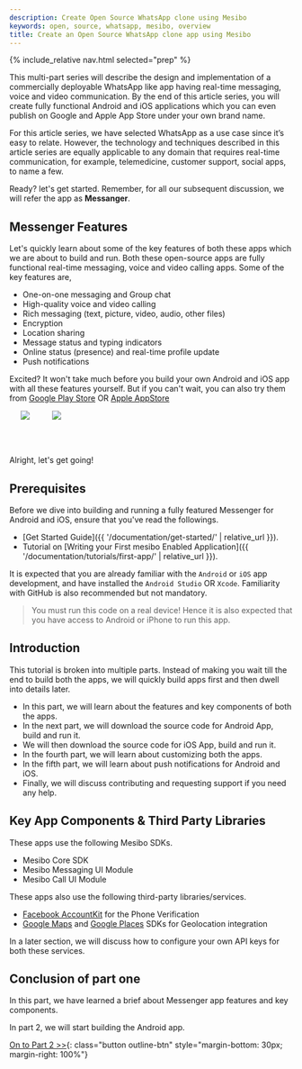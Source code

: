 ```yaml
---
description: Create Open Source WhatsApp clone using Mesibo
keywords: open, source, whatsapp, mesibo, overview
title: Create an Open Source WhatsApp clone app using Mesibo
---
```

{% include_relative nav.html selected="prep" %}

This multi-part series will describe the design and implementation of a commercially deployable WhatsApp like app having real-time messaging, voice and video communication. By the end of this article series, you will create fully functional Android and iOS applications which you can even publish on Google and Apple App Store under your own brand name.

For this article series, we have selected WhatsApp as a use case since it’s easy to relate. However, the technology and techniques described in this article series are equally applicable to any domain that requires real-time communication, for example, telemedicine, customer support, social apps, to name a few.

Ready? let's get started. Remember, for all our subsequent discussion, we will refer the app as **Messanger**.

## Messenger Features
Let's quickly learn about some of the key features of both these apps which we are about to build and run. Both these open-source apps are fully functional real-time messaging, voice and video calling apps. Some of the key features are,

- One-on-one messaging and Group chat
- High-quality voice and video calling
- Rich messaging (text, picture, video, audio, other files)
- Encryption 
- Location sharing
- Message status and typing indicators
- Online status (presence) and real-time profile update
- Push notifications

Excited? It won't take much before you build your own Android and iOS app with all these features yourself. But if you can't wait, you can also try them from [Google Play Store](https://play.google.com/store/apps/details?id=com.mesibo.mesiboapplication) OR [Apple AppStore](https://itunes.apple.com/us/app/mesibo-realtime-messaging-voice-video/id1222921751)

<a href="https://itunes.apple.com/us/app/mesibo-realtime-messaging-voice-video/id1222921751"><img src="{{ '/images/iphone-app.png' | relative_url }}" align="left" hspace="20"/></a>
<a href="https://play.google.com/store/apps/details?id=com.mesibo.mesiboapplication"><img src="{{ '/images/android-app.png' | relative_url }}" align="left" hspace="20"/></a>
<br/><br/>
<p>
&nbsp;
</p>

Alright, let's get going!

## Prerequisites
Before we dive into building and running a fully featured Messenger for Android and iOS, ensure that you've read the followings.

- [Get Started Guide]({{ '/documentation/get-started/' | relative_url }}).
- Tutorial on [Writing your First mesibo Enabled Application]({{ '/documentation/tutorials/first-app/' | relative_url }}).

It is expected that you are already familiar with the `Android` or `iOS` app development, and have installed the `Android Studio` OR `Xcode`. Familiarity with GitHub is also recommended but not mandatory. 

> You must run this code on a real device! Hence it is also expected that you have access to Android or iPhone to run this app.

## Introduction
This tutorial is broken into multiple parts. Instead of making you wait till the end to build both the apps, we will quickly build apps first and then dwell into details later. 

- In this part, we will learn about the features and key components of both the apps.
- In the next part, we will download the source code for Android App, build and run it.
- We will then download the source code for iOS App, build and run it.
- In the fourth part, we will learn about customizing both the apps.
- In the fifth part, we will learn about push notifications for Android and iOS.
- Finally, we will discuss contributing and requesting support if you need any help.


## Key App Components & Third Party Libraries

These apps use the following Mesibo SDKs.

- Mesibo Core SDK
- Mesibo Messaging UI Module
- Mesibo Call UI Module

These apps also use the following third-party libraries/services.

- [Facebook AccountKit](https://www.accountkit.com/) for the Phone Verification
- [Google Maps](https://developers.google.com/maps/documentation/) and [Google Places](https://cloud.google.com/maps-platform/places/) SDKs for Geolocation integration 

In a later section, we will discuss how to configure your own API keys for both these services.

## Conclusion of part one

In this part, we have learned a brief about Messenger app features and key components. 

In part 2, we will start building the Android app. 

[On to Part 2 >>](android.md){: class="button outline-btn" style="margin-bottom: 30px; margin-right: 100%"}
